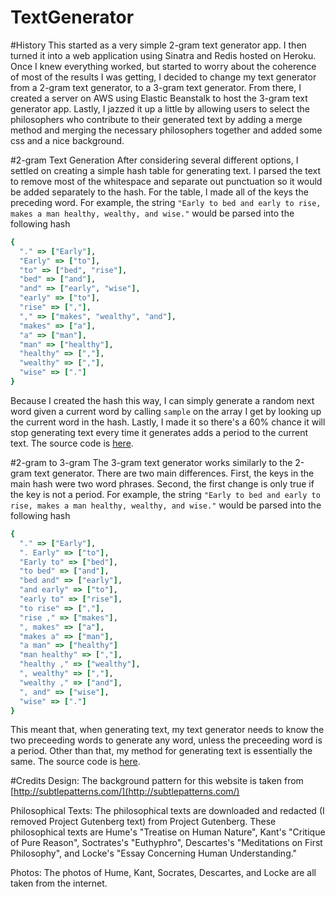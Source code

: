 TextGenerator
=============

#History
This started as a very simple 2-gram text generator app. I then turned it into a web application using Sinatra and Redis hosted on Heroku. Once I knew everything worked, but started to worry about the coherence of most of the results I was getting, I decided to change my text generator from a 2-gram text generator, to a 3-gram text generator. From there, I created a server on AWS using Elastic Beanstalk to host the 3-gram text generator app. Lastly, I jazzed it up a little by allowing users to select the philosophers who contribute to their generated text by adding a merge method and merging the necessary philosophers together and added some css and a nice background.

#2-gram Text Generation
After considering several different options, I settled on creating a simple hash table for generating text. I parsed the text to remove most of the whitespace and separate out punctuation so it would be added separately to the hash. For the table, I made all of the keys the preceding word. For example, the string `"Early to bed and early to rise, makes a man healthy, wealthy, and wise."` would be parsed into the following hash
```ruby
{
  "." => ["Early"],
  "Early" => ["to"],
  "to" => ["bed", "rise"],
  "bed" => ["and"],
  "and" => ["early", "wise"],
  "early" => ["to"],
  "rise" => [","],
  "," => ["makes", "wealthy", "and"],
  "makes" => ["a"],
  "a" => ["man"],
  "man" => ["healthy"],
  "healthy" => [","],
  "wealthy" => [","],
  "wise" => ["."]
}
```
Because I created the hash this way, I can simply generate a random next word given a current word by calling `sample` on the array I get by looking up the current word in the hash. Lastly, I made it so there's a 60% chance it will stop generating text every time it generates adds a period to the current text. The source code is [here](https://github.com/NatashaHull/TextGenerator/blob/master/lib/2gram_word_table.rb).

#2-gram to 3-gram
The 3-gram text generator works similarly to the 2-gram text generator. There are two main differences. First, the keys in the main hash were two word phrases. Second, the first change is only true if the key is not a period. For example, the string `"Early to bed and early to rise, makes a man healthy, wealthy, and wise."` would be parsed into the following hash
```ruby
{
  "." => ["Early"],
  ". Early" => ["to"],
  "Early to" => ["bed"],
  "to bed" => ["and"],
  "bed and" => ["early"],
  "and early" => ["to"],
  "early to" => ["rise"],
  "to rise" => [","],
  "rise ," => ["makes"],
  ", makes" => ["a"],
  "makes a" => ["man"],
  "a man" => ["healthy"]
  "man healthy" => [","],
  "healthy ," => ["wealthy"],
  ", wealthy" => [","],
  "wealthy ," => ["and"],
  ", and" => ["wise"],
  "wise" => ["."]
}
```
This meant that, when generating text, my text generator needs to know the two preceeding words to generate any word, unless the preceeding word is a period. Other than that, my method for generating text is essentially the same. The source code is [here](https://github.com/NatashaHull/TextGenerator/blob/master/lib/3gram_word_table.rb).

#Credits
Design: The background pattern for this website is taken from [http://subtlepatterns.com/](http://subtlepatterns.com/)

Philosophical Texts: The philosophical texts are downloaded and redacted (I removed Project Gutenberg text) from Project Gutenberg. These philosophical texts are Hume's "Treatise on Human Nature", Kant's "Critique of Pure Reason", Soctrates's "Euthyphro", Descartes's "Meditations on First Philosophy", and Locke's "Essay Concerning Human Understanding."

Photos: The photos of Hume, Kant, Socrates, Descartes, and Locke are all taken from the internet.
